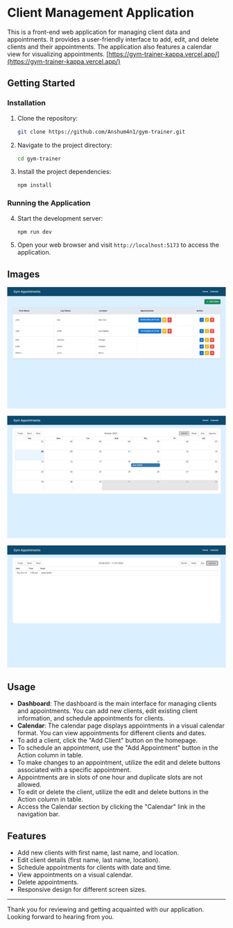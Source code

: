 
# Client Management Application

This is a front-end web application for managing client data and appointments. It provides a user-friendly interface to add, edit, and delete clients and their appointments. The application also features a calendar view for visualizing appointments. [https://gym-trainer-kappa.vercel.app/](https://gym-trainer-kappa.vercel.app/)

## Getting Started

### Installation

1. Clone the repository:

   ```bash
   git clone https://github.com/Anshum4n1/gym-trainer.git
   ```

2. Navigate to the project directory:

   ```bash
   cd gym-trainer
   ```

3. Install the project dependencies:

   ```bash
   npm install
   ```

### Running the Application

4. Start the development server:

   ```bash
   npm run dev
   ```

5. Open your web browser and visit `http://localhost:5173` to access the application.

## Images

![Home Page](public/image-2.png)

![Calendar Page](public/image-4.png)

![Agenda Section(Calendar Page)](public/image-3.png)

## Usage

- **Dashboard**: The dashboard is the main interface for managing clients and appointments. You can add new clients, edit existing client information, and schedule appointments for clients.
- **Calendar**: The calendar page displays appointments in a visual calendar format. You can view appointments for different clients and dates.
- To add a client, click the "Add Client" button on the homepage.
- To schedule an appointment, use the "Add Appointment" button in the Action column in table.
- To make changes to an appointment, utilize the edit and delete buttons associated with a specific appointment.
- Appointments are in slots of one hour and duplicate slots are not allowed.
- To edit or delete the client, utilize the edit and delete buttons in the Action column in table.
- Access the Calendar section by clicking the "Calendar" link in the navigation bar.


## Features

- Add new clients with first name, last name, and location.
- Edit client details (first name, last name, location).
- Schedule appointments for clients with date and time.
- View appointments on a visual calendar.
- Delete appointments.
- Responsive design for different screen sizes.



---
Thank you for reviewing and getting acquainted with our application. Looking forward to hearing from you.
